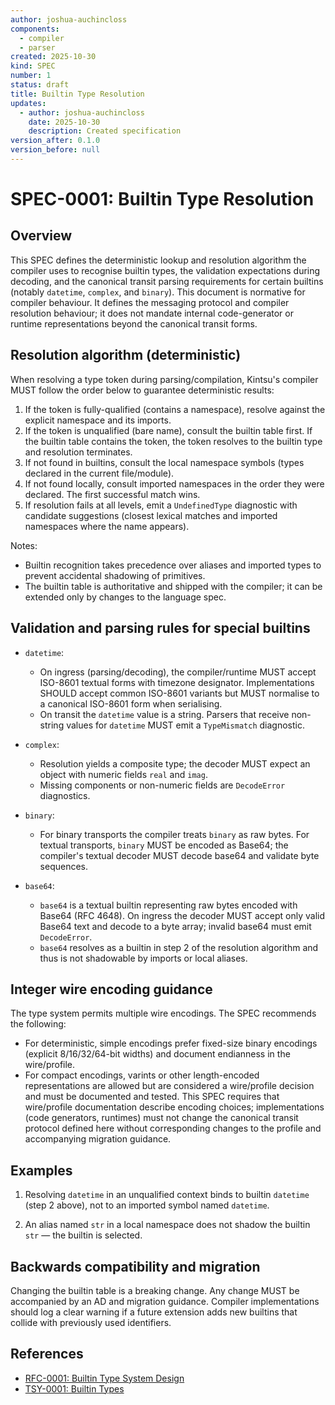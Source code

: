 ```yaml
---
author: joshua-auchincloss
components:
  - compiler
  - parser
created: 2025-10-30
kind: SPEC
number: 1
status: draft
title: Builtin Type Resolution
updates:
  - author: joshua-auchincloss
    date: 2025-10-30
    description: Created specification
version_after: 0.1.0
version_before: null
---
```


# SPEC-0001: Builtin Type Resolution

## Overview

This SPEC defines the deterministic lookup and resolution algorithm the compiler uses to recognise builtin types, the validation expectations during decoding, and the canonical transit parsing requirements for certain builtins (notably `datetime`, `complex`, and `binary`). This document is normative for compiler behaviour. It defines the messaging protocol and compiler resolution behaviour; it does not mandate internal code-generator or runtime representations beyond the canonical transit forms.

## Resolution algorithm (deterministic)

When resolving a type token during parsing/compilation, Kintsu's compiler MUST follow the order below to guarantee deterministic results:

1. If the token is fully-qualified (contains a namespace), resolve against the explicit namespace and its imports.
2. If the token is unqualified (bare name), consult the builtin table first. If the builtin table contains the token, the token resolves to the builtin type and resolution terminates.
3. If not found in builtins, consult the local namespace symbols (types declared in the current file/module).
4. If not found locally, consult imported namespaces in the order they were declared. The first successful match wins.
5. If resolution fails at all levels, emit a `UndefinedType` diagnostic with candidate suggestions (closest lexical matches and imported namespaces where the name appears).

Notes:

- Builtin recognition takes precedence over aliases and imported types to prevent accidental shadowing of primitives.
- The builtin table is authoritative and shipped with the compiler; it can be extended only by changes to the language spec.

## Validation and parsing rules for special builtins

- `datetime`:
  - On ingress (parsing/decoding), the compiler/runtime MUST accept ISO-8601 textual forms with timezone designator. Implementations SHOULD accept common ISO-8601 variants but MUST normalise to a canonical ISO-8601 form when serialising.
  - On transit the `datetime` value is a string. Parsers that receive non-string values for `datetime` MUST emit a `TypeMismatch` diagnostic.

- `complex`:
  - Resolution yields a composite type; the decoder MUST expect an object with numeric fields `real` and `imag`.
  - Missing components or non-numeric fields are `DecodeError` diagnostics.

- `binary`:
  - For binary transports the compiler treats `binary` as raw bytes. For textual transports, `binary` MUST be encoded as Base64; the compiler's textual decoder MUST decode base64 and validate byte sequences.

- `base64`:
  - `base64` is a textual builtin representing raw bytes encoded with Base64 (RFC 4648). On ingress the decoder MUST accept only valid Base64 text and decode to a byte array; invalid base64 must emit `DecodeError`.
  - `base64` resolves as a builtin in step 2 of the resolution algorithm and thus is not shadowable by imports or local aliases.

## Integer wire encoding guidance

The type system permits multiple wire encodings. The SPEC recommends the following:

- For deterministic, simple encodings prefer fixed-size binary encodings (explicit 8/16/32/64-bit widths) and document endianness in the wire/profile.
- For compact encodings, varints or other length-encoded representations are allowed but are considered a wire/profile decision and must be documented and tested. This SPEC requires that wire/profile documentation describe encoding choices; implementations (code generators, runtimes) must not change the canonical transit protocol defined here without corresponding changes to the profile and accompanying migration guidance.

## Examples

1. Resolving `datetime` in an unqualified context binds to builtin `datetime` (step 2 above), not to an imported symbol named `datetime`.

2. An alias named `str` in a local namespace does not shadow the builtin `str` — the builtin is selected.

## Backwards compatibility and migration

Changing the builtin table is a breaking change. Any change MUST be accompanied by an AD and migration guidance. Compiler implementations should log a clear warning if a future extension adds new builtins that collide with previously used identifiers.

## References

- [RFC-0001: Builtin Type System Design](../rfc/RFC-0001.md)
- [TSY-0001: Builtin Types](../tsy/TSY-0001.md)
